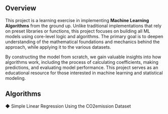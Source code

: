 ## Overview

This project is a learning exercise in implementing **Machine Learning Algorithms** from the ground up. Unlike traditional implementations that rely on preset libraries or functions, this project focuses on building all ML models using core-level logic and algorithms. The primary goal is to deepen understanding of the mathematical foundations and mechanics behind the approach, while applying it to the various datasets.

By constructing the model from scratch, we gain valuable insights into how algorithms work, including the process of calculating coefficients, making predictions, and evaluating model performance. This project serves as an educational resource for those interested in machine learning and statistical modeling.

## Algorithms

◆ Simple Linear Regression Using the CO2emission Dataset
